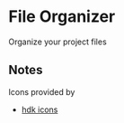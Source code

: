 # File Organizer

Organize your project files

## Notes

Icons provided by

- [hdk icons](https://www.flaticon.com/authors/hdk-icons)

